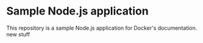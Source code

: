 # Sample Node.js application

This repository is a sample Node.js application for Docker's documentation. new stuff
